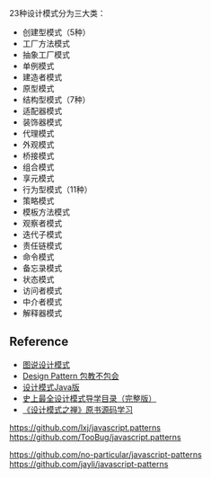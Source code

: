 
23种设计模式分为三大类：
- 创建型模式（5种）
 - 工厂方法模式
 - 抽象工厂模式
 - 单例模式
 - 建造者模式
 - 原型模式
- 结构型模式（7种）
 - 适配器模式
 - 装饰器模式
 - 代理模式
 - 外观模式
 - 桥接模式
 - 组合模式
 - 享元模式
- 行为型模式（11种）
 - 策略模式
 - 模板方法模式
 - 观察者模式
 - 迭代子模式
 - 责任链模式
 - 命令模式
 - 备忘录模式
 - 状态模式
 - 访问者模式
 - 中介者模式
 - 解释器模式

## Reference
- [图说设计模式](https://github.com/me115/design_patterns)
- [Design Pattern 包教不包会](https://github.com/AlfredTheBest/Design-Pattern)
- [设计模式Java版](https://quanke.gitbooks.io/design-pattern-java/content/)
- [史上最全设计模式导学目录（完整版）](http://blog.csdn.net/lovelion/article/details/17517213)
- [《设计模式之禅》原书源码学习](https://github.com/nivance/DPModel)

https://github.com/lxj/javascript.patterns
https://github.com/TooBug/javascript.patterns

https://github.com/no-particular/javascript-patterns
https://github.com/jayli/javascript-patterns

